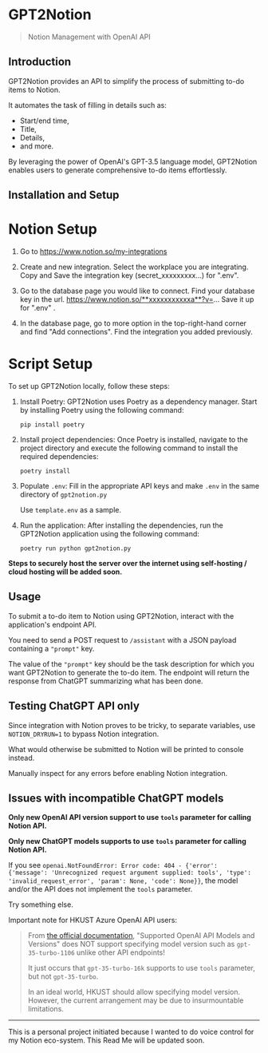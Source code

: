 # GPT2Notion

> Notion Management with OpenAI API

## Introduction

GPT2Notion provides an API to simplify the process of submitting to-do items to Notion. 

It automates the task of filling in details such as:
* Start/end time,
* Title,
* Details,
* and more.

By leveraging the power of OpenAI's GPT-3.5 language model, GPT2Notion enables users to generate comprehensive to-do items effortlessly.

## Installation and Setup

# Notion Setup

1. Go to https://www.notion.so/my-integrations

2. Create and new integration. Select the workplace you are integrating. Copy and Save the integration key (secret_xxxxxxxxx...) for ".env".

3. Go to the database page you would like to connect. Find your database key in the url. https://www.notion.so/**xxxxxxxxxxxa**?v=... Save it up for ".env" .

4. In the database page, go to more option in the top-right-hand corner and find "Add connections". Find the integration you added previously.

# Script Setup

To set up GPT2Notion locally, follow these steps:

1. Install Poetry: GPT2Notion uses Poetry as a dependency manager. Start by installing Poetry using the following command:
   ```
   pip install poetry
   ```

2. Install project dependencies: Once Poetry is installed, navigate to the project directory and execute the following command to install the required dependencies:
   ```
   poetry install
   ```
   
3. Populate `.env`: Fill in the appropriate API keys and make `.env` in the same directory of `gpt2notion.py`
   
   Use `template.env` as a sample. 

5. Run the application: After installing the dependencies, run the GPT2Notion application using the following command:
   ```
   poetry run python gpt2notion.py
   ```


**Steps to securely host the server over the internet using self-hosting / cloud hosting will be added soon.**

## Usage

To submit a to-do item to Notion using GPT2Notion, interact with the application's endpoint API. 

You need to send a POST request to `/assistant` with a JSON payload containing a `"prompt"` key. 

The value of the `"prompt"` key should be the task description for which you want GPT2Notion to generate the to-do item. The endpoint will return the response from ChatGPT summarizing what has been done. 

## Testing ChatGPT API only

Since integration with Notion proves to be tricky, to separate variables, use `NOTION_DRYRUN=1` to bypass Notion integration. 

What would otherwise be submitted to Notion will be printed to console instead. 

Manually inspect for any errors before enabling Notion integration. 

## Issues with incompatible ChatGPT models

**Only new OpenAI API version support to use `tools` parameter for calling Notion API.**

**Only new ChatGPT models supports to use `tools` parameter for calling Notion API.**

If you see `openai.NotFoundError: Error code: 404 - {'error': {'message': 'Unrecognized request argument supplied: tools', 'type': 'invalid_request_error', 'param': None, 'code': None}}`, the model and/or the API does not implement the `tools` parameter. 

Try something else. 

Important note for HKUST Azure OpenAI API users:

> From [the official documentation](https://itsc.hkust.edu.hk/services/it-infrastructure/azure-openai-api-service), "Supported OpenAI API Models and Versions" does NOT support specifying model version such as `gpt-35-turbo-1106` unlike other API endpoints!
>
> It just occurs that `gpt-35-turbo-16k` supports to use `tools` parameter, but not `gpt-35-turbo`.
>
> In an ideal world, HKUST should allow specifying model version. However, the current arrangement may be due to insurmountable limitations. 

---

This is a personal project initiated because I wanted to do voice control for my Notion eco-system.
This Read Me will be updated soon. 
